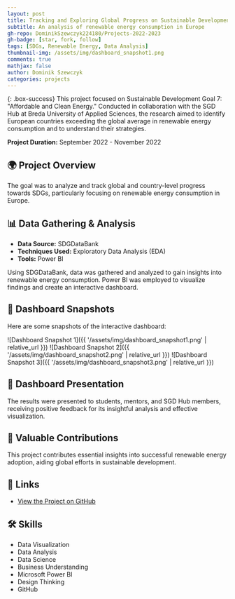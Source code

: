 ```yaml
---
layout: post
title: Tracking and Exploring Global Progress on Sustainable Development Goals
subtitle: An analysis of renewable energy consumption in Europe
gh-repo: DominikSzewczyk224180/Projects-2022-2023
gh-badge: [star, fork, follow]
tags: [SDGs, Renewable Energy, Data Analysis]
thumbnail-img: /assets/img/dashboard_snapshot1.png
comments: true
mathjax: false
author: Dominik Szewczyk
categories: projects
---
```


{: .box-success}
This project focused on Sustainable Development Goal 7: "Affordable and Clean Energy." Conducted in collaboration with the SGD Hub at Breda University of Applied Sciences, the research aimed to identify European countries exceeding the global average in renewable energy consumption and to understand their strategies.

**Project Duration:** September 2022 - November 2022

## 🌍 Project Overview

The goal was to analyze and track global and country-level progress towards SDGs, particularly focusing on renewable energy consumption in Europe.

## 📊 Data Gathering & Analysis

- **Data Source:** SDGDataBank
- **Techniques Used:** Exploratory Data Analysis (EDA)
- **Tools:** Power BI

Using SDGDataBank, data was gathered and analyzed to gain insights into renewable energy consumption. Power BI was employed to visualize findings and create an interactive dashboard.

## 📸 Dashboard Snapshots

Here are some snapshots of the interactive dashboard:

![Dashboard Snapshot 1]({{ '/assets/img/dashboard_snapshot1.png' | relative_url }})
![Dashboard Snapshot 2]({{ '/assets/img/dashboard_snapshot2.png' | relative_url }})
![Dashboard Snapshot 3]({{ '/assets/img/dashboard_snapshot3.png' | relative_url }})

## 🎉 Dashboard Presentation

The results were presented to students, mentors, and SGD Hub members, receiving positive feedback for its insightful analysis and effective visualization.

## 🌱 Valuable Contributions

This project contributes essential insights into successful renewable energy adoption, aiding global efforts in sustainable development.

## 🔗 Links

- [View the Project on GitHub](https://github.com/DominikSzewczyk224180/Projects-2022-2023)

## 🛠 Skills

- Data Visualization
- Data Analysis
- Data Science
- Business Understanding
- Microsoft Power BI
- Design Thinking
- GitHub
